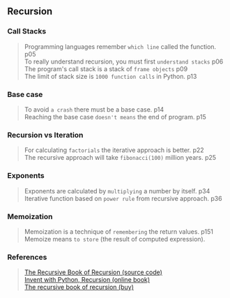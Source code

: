 ## Recursion

### Call Stacks  
> Programming languages remember `which line` called the function.    p05  
To really understand recursion, you must first `understand stacks`  p06  
The program's call stack is a stack of `frame objects`              p09  
The limit of stack size is `1000 function calls` in Python.         p13  

### Base case   
> To avoid `a crash` there must be a base case.                       p14  
Reaching the base case `doesn't means` the end of program.          p15  

### Recursion vs Iteration  
> For calculating `factorials` the iterative approach is better.      p22  
The recursive approach will take `fibonacci(100)` million years.    p25  

### Exponents  
> Exponents are calculated by `multiplying` a number by itself.       p34  
Iterative function based on `power rule` from recursive approach.   p36   

### Memoization
> Memoization is a technique of `remembering` the return values. p151  
Memoize means `to store` (the result of computed expression).  


### References
> [The Recursive Book of Recursion (source code)](https://github.com/asweigart/the-recursive-book-of-recursion)  
[Invent with Python, Recursion (online book)](https://inventwithpython.com/recursion/)  
[The recursive book of recursion (buy)](https://www.amazon.com/gp/product/B09BKL34VL)
